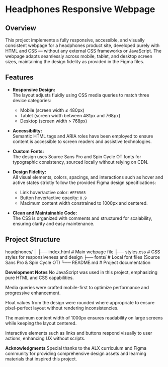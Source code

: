 # Headphones Responsive Webpage

## Overview

This project implements a fully responsive, accessible, and visually consistent webpage for a headphones product site, developed purely with HTML and CSS — without any external CSS frameworks or JavaScript. The webpage adapts seamlessly across mobile, tablet, and desktop screen sizes, maintaining the design fidelity as provided in the Figma files.

## Features

- **Responsive Design:**  
  The layout adjusts fluidly using CSS media queries to match three device categories:
  - Mobile (screen width ≤ 480px)
  - Tablet (screen width between 481px and 768px)
  - Desktop (screen width > 768px)

- **Accessibility:**  
  Semantic HTML tags and ARIA roles have been employed to ensure content is accessible to screen readers and assistive technologies.

- **Custom Fonts:**  
  The design uses Source Sans Pro and Spin Cycle OT fonts for typographic consistency, sourced locally without relying on CDN.

- **Design Fidelity:**  
  All visual elements, colors, spacings, and interactions such as hover and active states strictly follow the provided Figma design specifications:
  - Link hover/active color: `#FF6565`
  - Button hover/active opacity: `0.9`
  - Maximum content width constrained to 1000px and centered.

- **Clean and Maintainable Code:**  
  The CSS is organized with comments and structured for scalability, ensuring clarity and easy maintenance.

## Project Structure

headphones/
│
├── index.html # Main webpage file
├── styles.css # CSS styles for responsiveness and design
├── fonts/ # Local font files (Source Sans Pro & Spin Cycle OT)
└── README.md # Project documentation

**Development Notes**
No JavaScript was used in this project, emphasizing pure HTML and CSS capabilities.

Media queries were crafted mobile-first to optimize performance and progressive enhancement.

Float values from the design were rounded where appropriate to ensure pixel-perfect layout without rendering inconsistencies.

The maximum content width of 1000px ensures readability on large screens while keeping the layout centered.

Interactive elements such as links and buttons respond visually to user actions, enhancing UX without scripts.

**Acknowledgments**
Special thanks to the ALX curriculum and Figma community for providing comprehensive design assets and learning materials that inspired this project.

